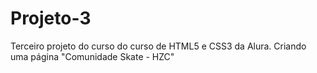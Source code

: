 # Projeto-3
Terceiro projeto do curso do curso de  HTML5 e CSS3 da Alura. Criando uma página "Comunidade Skate - HZC"
